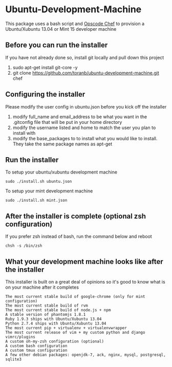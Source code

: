 Ubuntu-Development-Machine
==========================
This package uses a bash script and [Opscode Chef](http://wiki.opscode.com/display/chef/Home) to provision a Ubuntu/Xubuntu 13.04 or Mint 15 developer machine

Before you can run the installer
-----------------------
If you have not already done so, install git locally and pull down this project

1. sudo apt-get install git-core -y
2. git clone https://github.com/toranb/ubuntu-development-machine.git chef

Configuring the installer
-------------------------
Please modify the user config in ubuntu.json before you kick off the installer

1. modify full_name and email_address to be what you want in the .gitconfig file that will be put in your home directory
2. modify the username listed and home to match the user you plan to install with
3. modify the base_packages to to install what you would like to install. They take the same package names as apt-get

Run the installer
-----------------
To setup your ubuntu/xubuntu development machine

	sudo ./install.sh ubuntu.json

To setup your mint development machine

	sudo ./install.sh mint.json

After the installer is complete (optional zsh configuration)
-----------------
If you prefer zsh instead of bash, run the command below and reboot

	chsh -s /bin/zsh

What your development machine looks like after the installer
-----------------
This installer is built on a great deal of opinions so it's good to know what is on your machine after it completes

    The most current stable build of google-chrome (only for mint configuration)
	The most current stable build of rvm
    The most current stable build of node.js + npm
    A stable version of phantomjs 1.8.1
    Ruby 1.9.3 ships with Ubuntu/Xubuntu 13.04
    Python 2.7.4 ships with Ubuntu/Xubuntu 13.04
    The most current pip + virtualenv + virtualenvwrapper
    The most current release of vim + my custom python and django vimrc/plugins
    A custom oh-my-zsh configuration (optional)
    A custom bash configuration
    A custom tmux configuration
    A few other debian packages: openjdk-7, ack, nginx, mysql, postgresql, sqlite3

